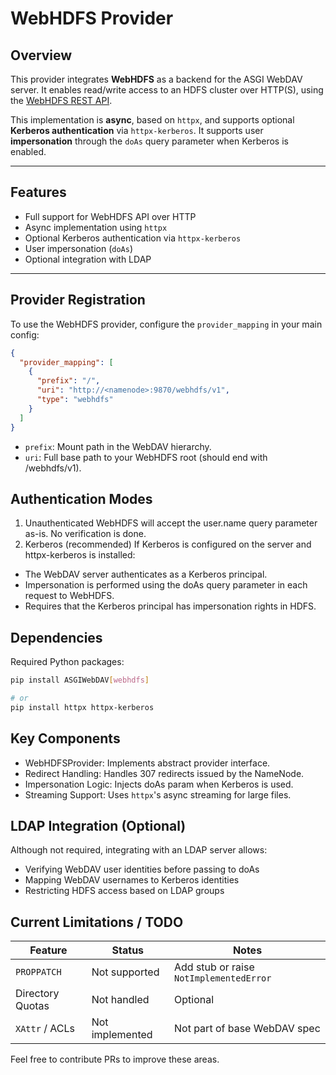 # WebHDFS Provider

## Overview

This provider integrates **WebHDFS** as a backend for the ASGI WebDAV server. It enables read/write access to an HDFS cluster over HTTP(S), using the [WebHDFS REST API](https://hadoop.apache.org/docs/stable/hadoop-project-dist/hadoop-hdfs/WebHDFS.html).

This implementation is **async**, based on `httpx`, and supports optional **Kerberos authentication** via `httpx-kerberos`. It supports user **impersonation** through the `doAs` query parameter when Kerberos is enabled.

---

## Features

- Full support for WebHDFS API over HTTP
- Async implementation using `httpx`
- Optional Kerberos authentication via `httpx-kerberos`
- User impersonation (`doAs`)
- Optional integration with LDAP

---

## Provider Registration

To use the WebHDFS provider, configure the `provider_mapping` in your main config:

```json
{
  "provider_mapping": [
    {
      "prefix": "/",
      "uri": "http://<namenode>:9870/webhdfs/v1",
      "type": "webhdfs"
    }
  ]
}
```

- `prefix`: Mount path in the WebDAV hierarchy.
- `uri`: Full base path to your WebHDFS root (should end with /webhdfs/v1).

## Authentication Modes

1. Unauthenticated WebHDFS will accept the user.name query parameter as-is. No verification is done.
2. Kerberos (recommended)
   If Kerberos is configured on the server and httpx-kerberos is installed:

- The WebDAV server authenticates as a Kerberos principal.
- Impersonation is performed using the doAs query parameter in each request to WebHDFS.
- Requires that the Kerberos principal has impersonation rights in HDFS.

## Dependencies

Required Python packages:

```bash
pip install ASGIWebDAV[webhdfs]

# or
pip install httpx httpx-kerberos
```

## Key Components

- WebHDFSProvider: Implements abstract provider interface.
- Redirect Handling: Handles 307 redirects issued by the NameNode.
- Impersonation Logic: Injects doAs param when Kerberos is used.
- Streaming Support: Uses `httpx`'s async streaming for large files.

## LDAP Integration (Optional)

Although not required, integrating with an LDAP server allows:

- Verifying WebDAV user identities before passing to doAs
- Mapping WebDAV usernames to Kerberos identities
- Restricting HDFS access based on LDAP groups

## Current Limitations / TODO

| Feature          | Status          | Notes                                   |
| ---------------- | --------------- | --------------------------------------- |
| `PROPPATCH`      | Not supported   | Add stub or raise `NotImplementedError` |
| Directory Quotas | Not handled     | Optional                                |
| `XAttr` / ACLs   | Not implemented | Not part of base WebDAV spec            |

Feel free to contribute PRs to improve these areas.
